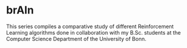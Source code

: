 # brAIn

This series compiles a comparative study of different Reinforcement Learning algorithms done in collaboration with my B.Sc. students at the Computer Science Department of the University of Bonn. 